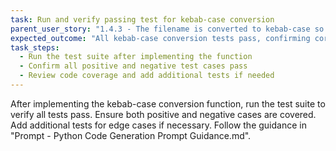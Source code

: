 ```yaml
---
task: Run and verify passing test for kebab-case conversion
parent_user_story: "1.4.3 - The filename is converted to kebab-case so that it is consistent and easy to use"
expected_outcome: "All kebab-case conversion tests pass, confirming correct implementation"
task_steps:
  - Run the test suite after implementing the function
  - Confirm all positive and negative test cases pass
  - Review code coverage and add additional tests if needed
---
```


After implementing the kebab-case conversion function, run the test suite to verify all tests pass. Ensure both positive and negative cases are covered. Add additional tests for edge cases if necessary. Follow the guidance in "Prompt - Python Code Generation Prompt Guidance.md".

